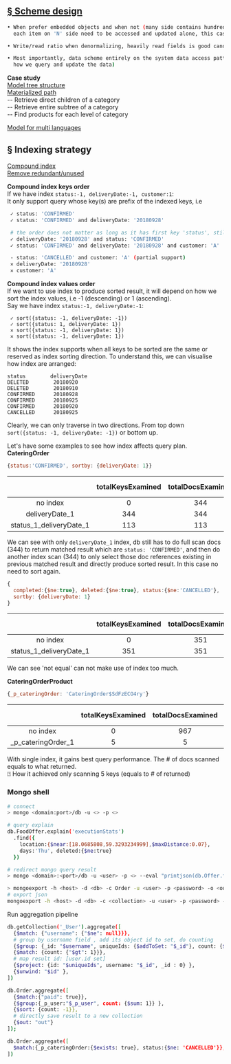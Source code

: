 [§ Scheme design](https://www.mongodb.com/blog/post/6-rules-of-thumb-for-mongodb-schema-design-part-1)
--
```sh
• When prefer embedded objects and when not (many side contains hundreds of items, or
  each item on 'N' side need to be accessed and updated alone, this case use separate table)

• Write/read ratio when denormalizing, heavily read fields is good candidate

• Most importantly, data scheme entirely on the system data access pattern (
  how we query and update the data)
```
**Case study**   
[Model tree structure](https://docs.mongodb.com/manual/tutorial/model-tree-structures/)  
[Materialized path](http://learnmongodbthehardway.com/schema/categoryhierarchy/)  
  -- Retrieve direct children of a category  
  -- Retrieve entire subtree of a category  
  -- Find products for each level of category

[Model for multi languages](http://www.vertabelo.com/blog/technical-articles/data-modeling-for-multiple-languages-how-to-design-a-localization-ready-system)


§ Indexing strategy
---
 [Compound index](https://docs.mongodb.com/manual/core/index-compound/#compound-index-prefix)    
 [Remove redundant/unused](http://docs.mlab.com/indexing/#identifying-and-removing-unnecessary-indexes)

**Compound index keys order**  
If we have index `status:-1, deliveryDate:-1, customer:1`:   
It only support query whose key(s) are prefix of the indexed keys, i.e  
```sh
 ✓ status: 'CONFIRMED'  
 ✓ status: 'CONFIRMED' and deliveryDate: '20180928'

 # the order does not matter as long as it has first key 'status', still prefix
 ✓ deliveryDate: '20180928' and status: 'CONFIRMED'
 ✓ status: 'CONFIRMED' and deliveryDate: '20180928' and customer: 'A'  

 - status: 'CANCELLED' and customer: 'A' (partial support)
 ✕ deliveryDate: '20180928'  
 ✕ customer: 'A'
```

**Compound index values order**   
If we want to use index to produce sorted result, it will depend on how we sort the index values, i.e -1 (descending) or 1 (ascending).   
Say we have index `status:-1, deliveryDate:-1`:  
```
 ✓ sort({status: -1, deliveryDate: -1})
 ✓ sort({status: 1, deliveryDate: 1})  
 ✕ sort({status: -1, deliveryDate: 1})  
 ✕ sort({status: -1, deliveryDate: 1})  
```
It shows the index supports when all keys to be sorted are the same or reserved as index sorting direction. To understand this, we can visualise how index are arranged:  
```
status        deliveryDate
DELETED        20180920
DELETED        20180910
CONFIRMED      20180928
CONFIRMED      20180925
CONFIRMED      20180920
CANCELLED      20180925
```  
Clearly, we can only traverse in two directions. From top down `sort({status: -1, deliveryDate: -1})` or bottom up.

Let's have some examples to see how index affects query plan.   
**CateringOrder**
```js
{status:'CONFIRMED', sortby: {deliveryDate: 1}}
```
|   |totalKeysExamined | totalDocsExamined  | nReturned | sort in memory|
| :---: | :-------------: |:-------------:|:-----:|   :-----:   |
|no index|     0   | 344 | 113 | Y|
|deliveryDate_1|     344   | 344 | 113 | N |
|status_1_deliveryDate_1|     113   | 113 | 113 | N |

We can see with only `deliveryDate_1` index, db still has to do full scan docs (344) to return matched result which are `status: 'CONFIRMED'`, and then do another index scan (344) to only select those doc references existing in previous matched result and directly produce sorted result. In this case no need to sort again.
```js
{
  completed:{$ne:true}, deleted:{$ne:true}, status:{$ne:'CANCELLED'},
  sortby: {deliveryDate: 1}
}
```
|   |totalKeysExamined | totalDocsExamined  | nReturned | sort in memory|
| :---: | :-------------: |:-------------:|:-----:|   :-----:   |
|no index|     0   | 351 | 58 | |
|status_1_deliveryDate_1|     351   | 351 | 58 | N |

We can see 'not equal' can not make use of index too much.

**CateringOrderProduct**
```js
{_p_cateringOrder: 'CateringOrder$SdFzECO4ry'}
```
|   |totalKeysExamined | totalDocsExamined  | nReturned | sort in memory|
| :---: | :-------------: |:-------------:|:-----:|   :-----:   |
|no index|     0   | 967 | 5 | |
|_p_cateringOrder_1|     5   | 5 | 5 |  |

With single index, it gains best query performance. The # of docs scanned equals to what returned.   
⍰ How it achieved only scanning 5 keys (equals to # of returned)

### Mongo shell
```sh
# connect
> mongo <domain:port>/db -u <> -p <>

# query explain
db.FoodOffer.explain('executionStats')
  .find({
    location:{$near:[18.0685808,59.3293234999],$maxDistance:0.07},
    days:'Thu', deleted:{$ne:true}
  })

# redirect mongo query result
> mongo <domain>:<port>/db -u <user> -p <> --eval "printjson(db.Offer.find({days:'Thu',available:true}).explain() )"  >> out.json

> mongoexport -h <host> -d <db> -c Order -u <user> -p <password> -o <output> --type=csv -q '{_created_at:{$gt: { "$date": "2017-01-01T00:00:00.001Z"} }}' -f "<fields>"
# export json
mongoexport -h <host> -d <db> -c <collection> -u <user> -p <password> -o out.json
```
Run aggregation pipeline
```sh
db.getCollection('_User').aggregate([
  {$match: {"username": {"$ne": null}}},
  # group by username field , add its object id to set, do counting
  {$group: {_id: "$username", uniqueIds: {$addToSet: "$_id"}, count: {$sum: 1}}},
  {$match: {count: {"$gt": 1}}},
  # map result id: [user.id set]
  {$project: {id: "$uniqueIds", username: "$_id", _id : 0} },
  {$unwind: "$id" },
])

db.Order.aggregate([
  {$match:{"paid": true}},
  {$group:{_p_user:"$_p_user", count: {$sum: 1}} },
  {$sort: {count: -1}},
  # directly save result to a new collection
  {$out: "out"}
]);

db.Order.aggregate([
  $match:{_p_cateringOrder:{$exists: true}, status:{$ne: 'CANCELLED'}}, $group:{_id:null, total:{$sum: '$price'}}
])

```
